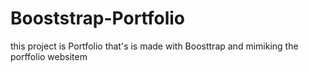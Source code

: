 # Booststrap-Portfolio
this project is Portfolio that's is made with Boosttrap and mimiking the porffolio websitem
